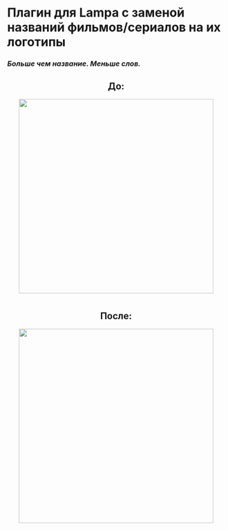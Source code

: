 # Плагин для Lampa с заменой названий фильмов/сериалов на их логотипы
### *Больше чем название. Меньше слов.*

<div align="center">
  <h2>До:</h2>
  <img src="https://i.postimg.cc/J0HNQNSS/2025-05-11-164323.png" width="450">

  <h2 style="margin-top: 40px;">После:</h2>
  <img src="https://i.postimg.cc/bwgmrTPR/2025-05-11-164143.png" width="450">
</div>
